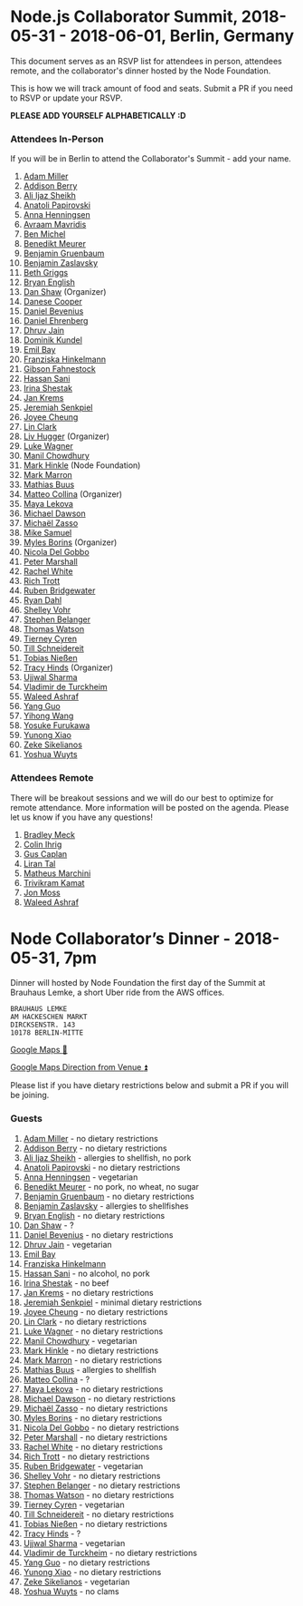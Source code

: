 # Node.js Collaborator Summit, 2018-05-31 - 2018-06-01, Berlin, Germany

This document serves as an RSVP list for attendees in person, attendees remote,
and the collaborator's dinner hosted by the Node Foundation.

This is how we will track amount of food and seats. Submit a PR if you need to
RSVP or update your RSVP.

__PLEASE ADD YOURSELF ALPHABETICALLY :D__

### Attendees In-Person

If you will be in Berlin to attend the Collaborator's Summit - add your name.

1. [Adam Miller](https://github.com/amiller-gh)
1. [Addison Berry](https://github.com/add1sun)
1. [Ali Ijaz Sheikh](https://github.com/ofrobots)
1. [Anatoli Papirovski](https://github.com/apapirovski)
1. [Anna Henningsen](https://github.com/addaleax)
1. [Avraam Mavridis](https://github.com/AvraamMavridis)
1. [Ben Michel](https://github.com/obensource)
1. [Benedikt Meurer](https://github.com/bmeurer)
1. [Benjamin Gruenbaum](https://github.com/benjamingr)
1. [Benjamin Zaslavsky](https://github.com/Tiriel)
1. [Beth Griggs](http://github.com/bethgriggs)
1. [Bryan English](https://github.com/bengl)
1. [Dan Shaw](https://github.com/dshaw) (Organizer)
1. [Danese Cooper](https://github.com/Danese)
1. [Daniel Bevenius](https://github.com/danbev)
1. [Daniel Ehrenberg](https://github.com/littledan)
1. [Dhruv Jain](https://github.com/maddhruv)
1. [Dominik Kundel](https://github.com/dkundel)
1. [Emil Bay](https://github.com/emilbayes)
1. [Franziska Hinkelmann](https://github.com/fhinkel)
1. [Gibson Fahnestock](https://github.com/gibfahn)
1. [Hassan Sani](https://github.com/inidaname)
1. [Irina Shestak](https://github.com/lrlna)
1. [Jan Krems](https://github.com/jkrems)
1. [Jeremiah Senkpiel](https://github.com/fishrock123)
1. [Joyee Cheung](https://github.com/joyeecheung)
1. [Lin Clark](https://github.com/linclark)
1. [Liv Hugger](https://github.com/oe) (Organizer)
1. [Luke Wagner](https://github.com/lukewagner)
1. [Manil Chowdhury](https://github.com/chowdhurian)
1. [Mark Hinkle](https://github.com/mrhinkle) (Node Foundation)
1. [Mark Marron](https://github.com/mrkmarron)
1. [Mathias Buus](https://github.com/mafintosh)
1. [Matteo Collina](https://github.com/mcollina) (Organizer)
1. [Maya Lekova](https://github.com/MayaLekova)
1. [Michael Dawson](https://github.com/mhdawson)
1. [Michaël Zasso](https://github.com/targos)
1. [Mike Samuel](https://github.com/mikesamuel)
1. [Myles Borins](https://github.com/MylesBorins) (Organizer)
1. [Nicola Del Gobbo](https://github.com/NickNaso)
1. [Peter Marshall](https://github.com/psmarshall)
1. [Rachel White](https://github.com/rachelnicole)
1. [Rich Trott](https://github.com/Trott)
1. [Ruben Bridgewater](https://github.com/BridgeAR)
1. [Ryan Dahl](https://github.com/ry)
1. [Shelley Vohr](https://github.com/codebytere)
1. [Stephen Belanger](https://github.com/Qard)
1. [Thomas Watson](https://github.com/watson)
1. [Tierney Cyren](https://github.com/bnb)
1. [Till Schneidereit](https://github.com/tschneidereit)
1. [Tobias Nießen](https://github.com/tniessen)
1. [Tracy Hinds](https://github.com/hackygolucky) (Organizer)
1. [Ujjwal Sharma](https://github.com/ryzokuken)
1. [Vladimir de Turckheim](https://github.com/vdeturckheim)
1. [Waleed Ashraf](https://github.com/WaleedAshraf)
1. [Yang Guo](https://github.com/hashseed)
1. [Yihong Wang](https://github.com/yhwang)
1. [Yosuke Furukawa](https://github.com/yosuke-furukawa)
1. [Yunong Xiao](https://github.com/yunong)
1. [Zeke Sikelianos](https://github.com/zeke)
1. [Yoshua Wuyts](https://github.com/yoshuawuyts)

### Attendees Remote

There will be breakout sessions and we will do our best to optimize for remote
attendance. More information will be posted on the agenda. Please let us know if
you have any questions!

1. [Bradley Meck](https://github.com/bmeck)
1. [Colin Ihrig](https://github.com/cjihrig)
1. [Gus Caplan](https://github.com/devsnek)
1. [Liran Tal](https://github.com/lirantal)
1. [Matheus Marchini](https://github.com/mmarchini)
1. [Trivikram Kamat](https://github.com/trivikr)
1. [Jon Moss](https://github.com/maclover7)
1. [Waleed Ashraf](https://github.com/waleedashraf)

# Node Collaborator’s Dinner - 2018-05-31, 7pm

Dinner will hosted by Node Foundation the first day of the Summit at Brauhaus
Lemke, a short Uber ride from the AWS offices.

```
BRAUHAUS LEMKE
AM HACKESCHEN MARKT
DIRCKSENSTR. 143
10178 BERLIN-MITTE
```
[Google Maps :round_pushpin:](https://goo.gl/8uFWUX)

[Google Maps Direction from Venue :arrow_double_up:](https://goo.gl/a2JxXk)

Please list if you have dietary restrictions below and submit a PR if you will
be joining.

### Guests

1. [Adam Miller](https://github.com/amiller-gh) - no dietary restrictions
1. [Addison Berry](https://github.com/add1sun) - no dietary restrictions
1. [Ali Ijaz Sheikh](https://github.com/ofrobots) - allergies to shellfish, no pork
1. [Anatoli Papirovski](https://github.com/apapirovski) - no dietary restrictions
1. [Anna Henningsen](https://github.com/addaleax) - vegetarian
1. [Benedikt Meurer](https://github.com/bmeurer) - no pork, no wheat, no sugar
1. [Benjamin Gruenbaum](https://github.com/benjamingr) - no dietary restrictions
1. [Benjamin Zaslavsky](https://github.com/Tiriel) - allergies to shellfishes
1. [Bryan English](https://github.com/bengl) - no dietary restrictions
1. [Dan Shaw](https://github.com/dshaw) - ?
1. [Daniel Bevenius](https://github.com/danbev) - no dietary restrictions
1. [Dhruv Jain](https://github.com/maddhruv) - vegetarian
1. [Emil Bay](https://github.com/emilbayes)
1. [Franziska Hinkelmann](https://github.com/fhinkel)
1. [Hassan Sani](https://github.com/inidaname) - no alcohol, no pork
1. [Irina Shestak](https://github.com/lrlna) - no beef
1. [Jan Krems](https://github.com/jkrems) - no dietary restrictions
1. [Jeremiah Senkpiel](https://github.com/fishrock123) - minimal dietary restrictions
1. [Joyee Cheung](https://github.com/joyeecheung) - no dietary restrictions
1. [Lin Clark](https://github.com/linclark) - no dietary restrictions
1. [Luke Wagner](https://github.com/lukewagner) - no dietary restrictions
1. [Manil Chowdhury](https://github.com/chowdhurian) - vegetarian
1. [Mark Hinkle](https://github.com/mrhinkle) - no dietary restrictions
1. [Mark Marron](https://github.com/mrkmarron) - no dietary restrictions
1. [Mathias Buus](https://github.com/mafintosh) - allergies to shellfish
1. [Matteo Collina](https://github.com/mcollina) - ?
1. [Maya Lekova](https://github.com/MayaLekova) - no dietary restrictions
1. [Michael Dawson](https://github.com/mhdawson) - no dietary restrictions
1. [Michaël Zasso](https://github.com/targos) - no dietary restrictions
1. [Myles Borins](https://github.com/MylesBorins) - no dietary restrictions
1. [Nicola Del Gobbo](https://github.com/NickNaso) - no dietary restrictions
1. [Peter Marshall](https://github.com/psmarshall) - no dietary restrictions
1. [Rachel White](https://github.com/rachelnicole) - no dietary restrictions
1. [Rich Trott](https://github.com/Trott) - no dietary restrictions
1. [Ruben Bridgewater](https://github.com/BridgeAR) - vegetarian
1. [Shelley Vohr](https://github.com/codebytere) - no dietary restrictions
1. [Stephen Belanger](https://github.com/Qard) - no dietary restrictions
1. [Thomas Watson](https://github.com/watson) - no dietary restrictions
1. [Tierney Cyren](https://github.com/bnb) - vegetarian
1. [Till Schneidereit](https://github.com/tschneidereit) - no dietary restrictions
1. [Tobias Nießen](https://github.com/tniessen) - no dietary restrictions
1. [Tracy Hinds](https://github.com/hackygolucky) - ?
1. [Ujjwal Sharma](https://github.com/ryzokuken) - vegetarian
1. [Vladimir de Turckheim](https://github.com/vdeturckheim) - no dietary restrictions
1. [Yang Guo](https://github.com/hashseed) - no dietary restrictions
1. [Yunong Xiao](https://github.com/yunong) - no dietary restrictions
1. [Zeke Sikelianos](https://github.com/zeke) - vegetarian
1. [Yoshua Wuyts](https://github.com/yoshuawuyts) - no clams
